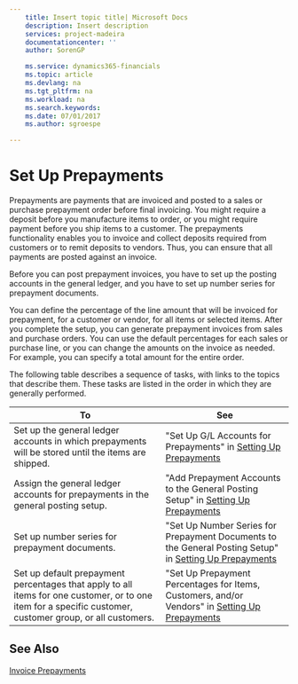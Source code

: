 ```yaml
---
    title: Insert topic title| Microsoft Docs
    description: Insert description
    services: project-madeira
    documentationcenter: ''
    author: SorenGP

    ms.service: dynamics365-financials
    ms.topic: article
    ms.devlang: na
    ms.tgt_pltfrm: na
    ms.workload: na
    ms.search.keywords:
    ms.date: 07/01/2017
    ms.author: sgroespe

---
```

# Set Up Prepayments
Prepayments are payments that are invoiced and posted to a sales or purchase prepayment order before final invoicing. You might require a deposit before you manufacture items to order, or you might require payment before you ship items to a customer. The prepayments functionality enables you to invoice and collect deposits required from customers or to remit deposits to vendors. Thus, you can ensure that all payments are posted against an invoice.  
  
 Before you can post prepayment invoices, you have to set up the posting accounts in the general ledger, and you have to set up number series for prepayment documents.  
  
 You can define the percentage of the line amount that will be invoiced for prepayment, for a customer or vendor, for all items or selected items. After you complete the setup, you can generate prepayment invoices from sales and purchase orders. You can use the default percentages for each sales or purchase line, or you can change the amounts on the invoice as needed. For example, you can specify a total amount for the entire order.  
  
 The following table describes a sequence of tasks, with links to the topics that describe them. These tasks are listed in the order in which they are generally performed.  
  
|**To**|**See**|  
|------------|-------------|  
|Set up the general ledger accounts in which prepayments will be stored until the items are shipped.|"Set Up G/L Accounts for Prepayments" in [Setting Up Prepayments](../how-to-define-prepayment-percentages.md)|  
|Assign the general ledger accounts for prepayments in the general posting setup.|"Add Prepayment Accounts to the General Posting Setup" in [Setting Up Prepayments](../how-to-define-prepayment-percentages.md)|  
|Set up number series for prepayment documents.|"Set Up Number Series for Prepayment Documents to the General Posting Setup" in [Setting Up Prepayments](../how-to-define-prepayment-percentages.md)|  
|Set up default prepayment percentages that apply to all items for one customer, or to one item for a specific customer, customer group, or all customers.|"Set Up Prepayment Percentages for Items, Customers, and/or Vendors" in [Setting Up Prepayments](../how-to-define-prepayment-percentages.md)|  
  
## See Also  
 [Invoice Prepayments](../invoice-prepayments.md)